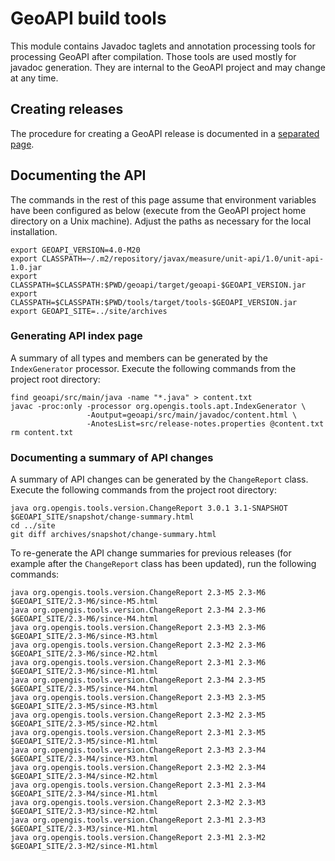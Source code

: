 # GeoAPI build tools
This module contains Javadoc taglets and annotation processing tools for processing GeoAPI after compilation.
Those tools are used mostly for javadoc generation.
They are internal to the GeoAPI project and may change at any time.


## Creating releases
The procedure for creating a GeoAPI release is documented in a [separated page](src/release-instruction.md).


## Documenting the API
The commands in the rest of this page assume that environment variables have been configured as below
(execute from the GeoAPI project home directory on a Unix machine).
Adjust the paths as necessary for the local installation.

```shell
export GEOAPI_VERSION=4.0-M20
export CLASSPATH=~/.m2/repository/javax/measure/unit-api/1.0/unit-api-1.0.jar
export CLASSPATH=$CLASSPATH:$PWD/geoapi/target/geoapi-$GEOAPI_VERSION.jar
export CLASSPATH=$CLASSPATH:$PWD/tools/target/tools-$GEOAPI_VERSION.jar
export GEOAPI_SITE=../site/archives
```


### Generating API index page
A summary of all types and members can be generated by the `IndexGenerator` processor.
Execute the following commands from the project root directory:

```shell
find geoapi/src/main/java -name "*.java" > content.txt
javac -proc:only -processor org.opengis.tools.apt.IndexGenerator \
                 -Aoutput=geoapi/src/main/javadoc/content.html \
                 -AnotesList=src/release-notes.properties @content.txt
rm content.txt
```


### Documenting a summary of API changes
A summary of API changes can be generated by the `ChangeReport` class.
Execute the following commands from the project root directory:

```shell
java org.opengis.tools.version.ChangeReport 3.0.1 3.1-SNAPSHOT $GEOAPI_SITE/snapshot/change-summary.html
cd ../site
git diff archives/snapshot/change-summary.html
```

To re-generate the API change summaries for previous releases
(for example after the `ChangeReport` class has been updated),
run the following commands:

```shell
java org.opengis.tools.version.ChangeReport 2.3-M5 2.3-M6 $GEOAPI_SITE/2.3-M6/since-M5.html
java org.opengis.tools.version.ChangeReport 2.3-M4 2.3-M6 $GEOAPI_SITE/2.3-M6/since-M4.html
java org.opengis.tools.version.ChangeReport 2.3-M3 2.3-M6 $GEOAPI_SITE/2.3-M6/since-M3.html
java org.opengis.tools.version.ChangeReport 2.3-M2 2.3-M6 $GEOAPI_SITE/2.3-M6/since-M2.html
java org.opengis.tools.version.ChangeReport 2.3-M1 2.3-M6 $GEOAPI_SITE/2.3-M6/since-M1.html
java org.opengis.tools.version.ChangeReport 2.3-M4 2.3-M5 $GEOAPI_SITE/2.3-M5/since-M4.html
java org.opengis.tools.version.ChangeReport 2.3-M3 2.3-M5 $GEOAPI_SITE/2.3-M5/since-M3.html
java org.opengis.tools.version.ChangeReport 2.3-M2 2.3-M5 $GEOAPI_SITE/2.3-M5/since-M2.html
java org.opengis.tools.version.ChangeReport 2.3-M1 2.3-M5 $GEOAPI_SITE/2.3-M5/since-M1.html
java org.opengis.tools.version.ChangeReport 2.3-M3 2.3-M4 $GEOAPI_SITE/2.3-M4/since-M3.html
java org.opengis.tools.version.ChangeReport 2.3-M2 2.3-M4 $GEOAPI_SITE/2.3-M4/since-M2.html
java org.opengis.tools.version.ChangeReport 2.3-M1 2.3-M4 $GEOAPI_SITE/2.3-M4/since-M1.html
java org.opengis.tools.version.ChangeReport 2.3-M2 2.3-M3 $GEOAPI_SITE/2.3-M3/since-M2.html
java org.opengis.tools.version.ChangeReport 2.3-M1 2.3-M3 $GEOAPI_SITE/2.3-M3/since-M1.html
java org.opengis.tools.version.ChangeReport 2.3-M1 2.3-M2 $GEOAPI_SITE/2.3-M2/since-M1.html
```
